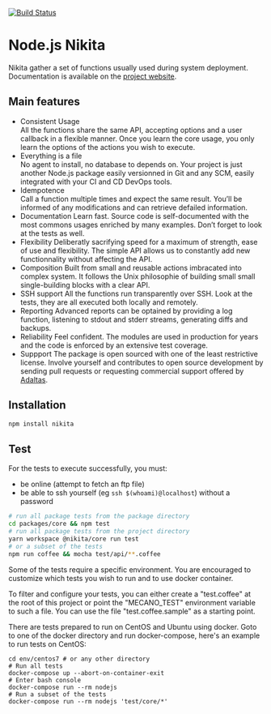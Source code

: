 [![Build Status](https://secure.travis-ci.org/adaltas/node-nikita.svg)](http://travis-ci.org/adaltas/node-nikita)

# Node.js Nikita

Nikita gather a set of functions usually used during system deployment.
Documentation is available on the [project website](https://nikita.js.org).

## Main features 

* Consistent Usage   
  All the functions share the same API, accepting options and a user callback in a flexible manner. Once you learn the core usage, you only learn the options of the actions you wish to execute.  
* Everything is a file   
  No agent to install, no database to depends on. Your project is just another Node.js package easily versionned in Git and any SCM, easily integrated with your CI and CD DevOps tools.
* Idempotence   
  Call a function multiple times and expect the same result. You’ll be informed of any modifications and can retrieve defailed information.
* Documentation
  Learn fast. Source code is self-documented with the most commons usages enriched by many examples. Don’t forget to look at the tests as well.
* Flexibility
  Deliberatly sacrifying speed for a maximum of strength, ease of use and flexibility. The simple API allows us to constantly add new functionnality without affecting the API.
* Composition
  Built from small and reusable actions imbracated into complex system. It follows the Unix philosophie of building small small single-building blocks with a clear API.
* SSH support
  All the functions run transparently over SSH. Look at the tests, they are all executed both locally and remotely.
* Reporting
  Advanced reports can be optained by providing a log function, listening to stdout and stderr streams, generating diffs and backups.
* Reliability
  Feel confident. The modules are used in production for years and the code is enforced by an extensive test coverage.
* Suppport
  The package is open sourced with one of the least restrictive license. Involve yourself and contributes to open source development by sending pull requests or requesting commercial support offered by [Adaltas](http://www.adaltas.com).

## Installation

```bash
npm install nikita
```

## Test

For the tests to execute successfully, you must:   

*   be online (attempt to fetch an ftp file)   
*   be able to ssh yourself (eg `ssh $(whoami)@localhost`) without a password   

```bash
# run all package tests from the package directory
cd packages/core && npm test
# run all package tests from the project directory
yarn workspace @nikita/core run test
# or a subset of the tests
npm run coffee && mocha test/api/**.coffee
```

Some of the tests require a specific environment. You are encouraged to 
customize which tests you wish to run and to use docker container.

To filter and configure your tests, you can either create a "test.coffee" at the
root of this project or point the "MECANO_TEST" environment variable to such a
file. You can use the file "test.coffee.sample" as a starting point.

There are tests prepared to run on CentOS and Ubuntu using docker. Goto to one
of the docker directory and run docker-compose, here's an example to run tests
on CentOS:

```
cd env/centos7 # or any other directory
# Run all tests
docker-compose up --abort-on-container-exit
# Enter bash console
docker-compose run --rm nodejs
# Run a subset of the tests
docker-compose run --rm nodejs 'test/core/*'
```
